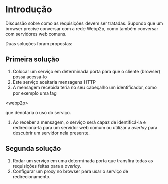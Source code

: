 # Introdução #

Discussão sobre como as requisições devem ser tratadas. Supondo que um browser precise conversar com a rede Webp2p, como também conversar com servidores web comuns.

Duas soluções foram propostas:

## Primeira solução ##
  1. Colocar um serviço em determinada porta para que o cliente (browser) possa acessá-lo
  1. Este serviço aceitaria mensagens HTTP
  1. A mensagem recebida teria no seu cabeçalho um identificador, como por exemplo uma tag 

&lt;webp2p&gt;

 que denotaria o uso do serviço.
  1. Ao receber a mensagem, o serviço será capaz de identificá-la e redirecioná-la para um servidor web comum ou utilizar a _overlay_ para descubrir um servidor nela presente.

## Segunda solução ##
  1. Rodar um serviço em uma determinada porta que transfira todas as requisições feitas para a _overlay_.
  1. Configurar um proxy no browser para usar o serviço de redirecionamento.